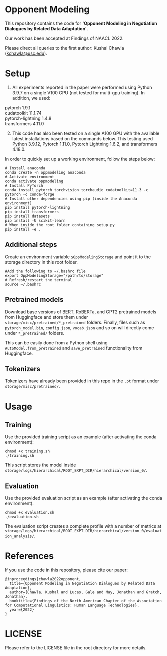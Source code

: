 # Opponent Modeling

This repository contains the code for **'Opponent Modeling in Negotiation Dialogues by Related Data Adaptation'**.

Our work has been accepted at Findings of NAACL 2022.

Please direct all queries to the first author: Kushal Chawla (kchawla@usc.edu).

# Setup

1. All experiments reported in the paper were performed using Python 3.9.7 on a single V100 GPU (not tested for multi-gpu training). In addition, we used:

pytorch 1.9.1\
cudatoolkit 11.1.74\
pytorch-lightning 1.4.8\
transformers 4.11.0

2. This code has also been tested on a single A100 GPU with the available latest installations based on the commands below. This testing used Python 3.9.12, Pytorch 1.11.0, Pytorch Lightning 1.6.2, and transformers 4.18.0.

In order to quickly set up a working environment, follow the steps below:

```
# Install anaconda
conda create -n oppmodeling anaconda
# Activate environment
conda activate oppmodeling
# Install PyTorch
conda install pytorch torchvision torchaudio cudatoolkit=11.3 -c pytorch -c conda-forge
# Install other dependencies using pip (inside the Anaconda environment)
pip install pytorch-lightning
pip install transformers
pip install datasets
pip install -U scikit-learn
# When inside the root folder containing setup.py
pip install -e .
```

## Additional steps

Create an environment variable ```$OppModelingStorage``` and point it to the storage directory in this root folder.
```
#Add the following to ~/.bashrc file
export OppModelingStorage="/path/to/storage" 
# Refresh/restart the terminal
source ~/.bashrc
```

## Pretrained models

Download base versions of BERT, RoBERTa, and GPT2 pretrained models from Huggingface and store them under ```storage/misc/pretrained/*_pretrained``` folders. Finally, files such as ```pytorch_model.bin```, ```config.json```, ```vocab.json``` and so on will directly come under ```*_pretrained/``` folders.

This can be easily done from a Python shell using ```AutoModel.from_pretrained``` and ```save_pretrained``` functionality from Huggingface.

## Tokenizers
Tokenizers have already been provided in this repo in the ```.pt``` format under ```storage/misc/pretrained/```.

# Usage
## Training

Use the provided training script as an example (after activating the conda environment):
```
chmod +x training.sh
./training.sh
```

This script stores the model inside ```storage/logs/hierarchical/ROOT_EXPT_DIR/hierarchical/version_0/```.

## Evaluation

Use the provided evaluation script as an example (after activating the conda environment):
```
chmod +x evaluation.sh
./evaluation.sh
```
The evaluation script creates a complete profile with a number of metrics at ```storage/logs/hierarchical/ROOT_EXPT_DIR/hierarchical/version_0/evaluation_analysis/```.

# References

If you use the code in this repository, please cite our paper: 
```
@inproceedings{chawla2022opponent,
  title={Opponent Modeling in Negotiation Dialogues by Related Data Adaptation},
  author={Chawla, Kushal and Lucas, Gale and May, Jonathan and Gratch, Jonathan},
  booktitle={Findings of the North American Chapter of the Association for Computational Linguistics: Human Language Technologies},
  year={2022}
}
```

# LICENSE

Please refer to the LICENSE file in the root directory for more details.
